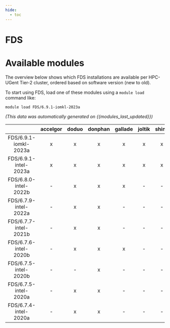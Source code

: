 ```yaml
---
hide:
  - toc
---
```


FDS
===

# Available modules


The overview below shows which FDS installations are available per HPC-UGent Tier-2 cluster, ordered based on software version (new to old).

To start using FDS, load one of these modules using a `module load` command like:

```shell
module load FDS/6.9.1-iomkl-2023a
```

*(This data was automatically generated on {{modules_last_updated}})*  

| |accelgor|doduo|donphan|gallade|joltik|shinx|
| :---: | :---: | :---: | :---: | :---: | :---: | :---: |
|FDS/6.9.1-iomkl-2023a|x|x|x|x|x|x|
|FDS/6.9.1-intel-2023a|x|x|x|x|x|x|
|FDS/6.8.0-intel-2022b|-|x|x|x|-|-|
|FDS/6.7.9-intel-2022a|-|x|x|-|-|-|
|FDS/6.7.7-intel-2021b|-|x|x|-|-|-|
|FDS/6.7.6-intel-2020b|-|x|x|x|-|-|
|FDS/6.7.5-intel-2020b|-|-|x|-|-|-|
|FDS/6.7.5-intel-2020a|-|x|x|-|-|-|
|FDS/6.7.4-intel-2020a|-|x|x|-|-|-|
